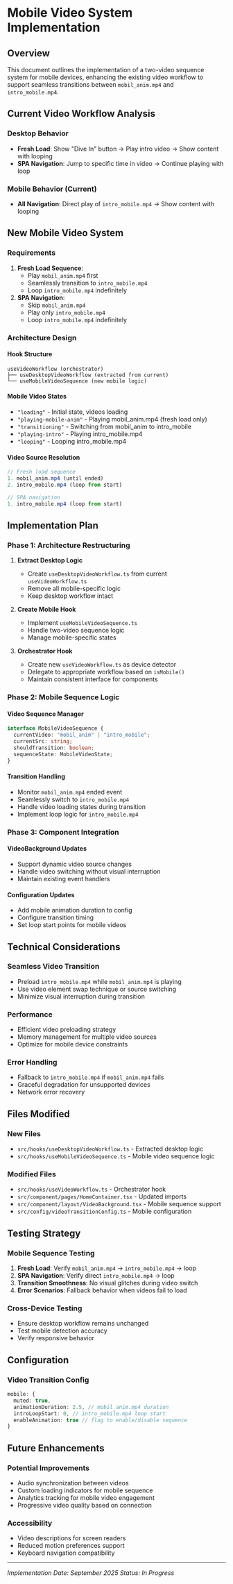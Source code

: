 # Mobile Video System Implementation

## Overview

This document outlines the implementation of a two-video sequence system for mobile devices, enhancing the existing video workflow to support seamless transitions between `mobil_anim.mp4` and `intro_mobile.mp4`.

## Current Video Workflow Analysis

### Desktop Behavior

- **Fresh Load**: Show "Dive In" button → Play intro video → Show content with looping
- **SPA Navigation**: Jump to specific time in video → Continue playing with loop

### Mobile Behavior (Current)

- **All Navigation**: Direct play of `intro_mobile.mp4` → Show content with looping

## New Mobile Video System

### Requirements

1. **Fresh Load Sequence**:
   - Play `mobil_anim.mp4` first
   - Seamlessly transition to `intro_mobile.mp4`
   - Loop `intro_mobile.mp4` indefinitely
2. **SPA Navigation**:
   - Skip `mobil_anim.mp4`
   - Play only `intro_mobile.mp4`
   - Loop `intro_mobile.mp4` indefinitely

### Architecture Design

#### Hook Structure

```
useVideoWorkflow (orchestrator)
├── useDesktopVideoWorkflow (extracted from current)
└── useMobileVideoSequence (new mobile logic)
```

#### Mobile Video States

- `"loading"` - Initial state, videos loading
- `"playing-mobile-anim"` - Playing mobil_anim.mp4 (fresh load only)
- `"transitioning"` - Switching from mobil_anim to intro_mobile
- `"playing-intro"` - Playing intro_mobile.mp4
- `"looping"` - Looping intro_mobile.mp4

#### Video Source Resolution

```typescript
// Fresh load sequence
1. mobil_anim.mp4 (until ended)
2. intro_mobile.mp4 (loop from start)

// SPA navigation
1. intro_mobile.mp4 (loop from start)
```

## Implementation Plan

### Phase 1: Architecture Restructuring

1. **Extract Desktop Logic**
   - Create `useDesktopVideoWorkflow.ts` from current `useVideoWorkflow.ts`
   - Remove all mobile-specific logic
   - Keep desktop workflow intact

2. **Create Mobile Hook**
   - Implement `useMobileVideoSequence.ts`
   - Handle two-video sequence logic
   - Manage mobile-specific states

3. **Orchestrator Hook**
   - Create new `useVideoWorkflow.ts` as device detector
   - Delegate to appropriate workflow based on `isMobile()`
   - Maintain consistent interface for components

### Phase 2: Mobile Sequence Logic

#### Video Sequence Manager

```typescript
interface MobileVideoSequence {
  currentVideo: "mobil_anim" | "intro_mobile";
  currentSrc: string;
  shouldTransition: boolean;
  sequenceState: MobileVideoState;
}
```

#### Transition Handling

- Monitor `mobil_anim.mp4` ended event
- Seamlessly switch to `intro_mobile.mp4`
- Handle video loading states during transition
- Implement loop logic for `intro_mobile.mp4`

### Phase 3: Component Integration

#### VideoBackground Updates

- Support dynamic video source changes
- Handle video switching without visual interruption
- Maintain existing event handlers

#### Configuration Updates

- Add mobile animation duration to config
- Configure transition timing
- Set loop start points for mobile videos

## Technical Considerations

### Seamless Video Transition

- Preload `intro_mobile.mp4` while `mobil_anim.mp4` is playing
- Use video element swap technique or source switching
- Minimize visual interruption during transition

### Performance

- Efficient video preloading strategy
- Memory management for multiple video sources
- Optimize for mobile device constraints

### Error Handling

- Fallback to `intro_mobile.mp4` if `mobil_anim.mp4` fails
- Graceful degradation for unsupported devices
- Network error recovery

## Files Modified

### New Files

- `src/hooks/useDesktopVideoWorkflow.ts` - Extracted desktop logic
- `src/hooks/useMobileVideoSequence.ts` - Mobile video sequence logic

### Modified Files

- `src/hooks/useVideoWorkflow.ts` - Orchestrator hook
- `src/component/pages/HomeContainer.tsx` - Updated imports
- `src/component/layout/VideoBackground.tsx` - Mobile sequence support
- `src/config/videoTransitionConfig.ts` - Mobile configuration

## Testing Strategy

### Mobile Sequence Testing

1. **Fresh Load**: Verify `mobil_anim.mp4` → `intro_mobile.mp4` → loop
2. **SPA Navigation**: Verify direct `intro_mobile.mp4` → loop
3. **Transition Smoothness**: No visual glitches during video switch
4. **Error Scenarios**: Fallback behavior when videos fail to load

### Cross-Device Testing

- Ensure desktop workflow remains unchanged
- Test mobile detection accuracy
- Verify responsive behavior

## Configuration

### Video Transition Config

```typescript
mobile: {
  muted: true,
  animationDuration: 2.5, // mobil_anim.mp4 duration
  introLoopStart: 0, // intro_mobile.mp4 loop start
  enableAnimation: true // flag to enable/disable sequence
}
```

## Future Enhancements

### Potential Improvements

- Audio synchronization between videos
- Custom loading indicators for mobile sequence
- Analytics tracking for mobile video engagement
- Progressive video quality based on connection

### Accessibility

- Video descriptions for screen readers
- Reduced motion preferences support
- Keyboard navigation compatibility

---

_Implementation Date: September 2025_
_Status: In Progress_

